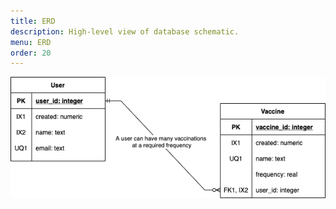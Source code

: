 ```yaml
---
title: ERD
description: High-level view of database schematic.
menu: ERD
order: 20
---
```


[![ERD diagram](images/erd.png)](pdf/erd.pdf)